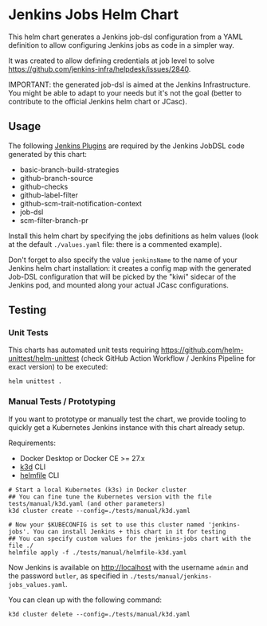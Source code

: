 # Jenkins Jobs Helm Chart

This helm chart generates a Jenkins job-dsl configuration from a YAML definition to allow configuring Jenkins jobs as code in a simpler way.

It was created to allow defining credentials at job level to solve <https://github.com/jenkins-infra/helpdesk/issues/2840>.

IMPORTANT: the generated job-dsl is aimed at the Jenkins Infrastructure. You might be able to adapt to your needs but it's not the goal (better to contribute to the official Jenkins helm chart or JCasc).

## Usage

The following [Jenkins Plugins](https://plugins.jenkins.io/) are required by the Jenkins JobDSL code generated by this chart:

- basic-branch-build-strategies
- github-branch-source
- github-checks
- github-label-filter
- github-scm-trait-notification-context
- job-dsl
- scm-filter-branch-pr

Install this helm chart by specifying the jobs definitions as helm values (look at the default `./values.yaml` file: there is a commented example).

Don't forget to also specify the value `jenkinsName` to the name of your Jenkins helm chart installation:
it creates a config map with the generated Job-DSL configuration that will be picked by the "kiwi" sidecar of the Jenkins pod, and mounted along your actual JCasc configurations.

## Testing

### Unit Tests

This charts has automated unit tests requiring <https://github.com/helm-unittest/helm-unittest> (check GitHub Action Workflow / Jenkins Pipeline for exact version) to be executed:

```shell
helm unittest .
```

### Manual Tests / Prototyping

If you want to prototype or manually test the chart, we provide tooling to quickly get a Kubernetes Jenkins instance with this chart already setup.

Requirements:

- Docker Desktop or Docker CE >= 27.x
- [k3d](https://k3d.io/) CLI
- [helmfile](https://github.com/roboll/helmfile) CLI

```shell
# Start a local Kubernetes (k3s) in Docker cluster
## You can fine tune the Kubernetes version with the file tests/manual/k3d.yaml (and other parameters)
k3d cluster create --config=./tests/manual/k3d.yaml

# Now your $KUBECONFIG is set to use this cluster named 'jenkins-jobs'. You can install Jenkins + this chart in it for testing
## You can specify custom values for the jenkins-jobs chart with the file ./
helmfile apply -f ./tests/manual/helmfile-k3d.yaml
```

Now Jenkins is available on <http://localhost> with the username `admin` and the password `butler`, as specified in `./tests/manual/jenkins-jobs_values.yaml`.

You can clean up with the following command:

```shell
k3d cluster delete --config=./tests/manual/k3d.yaml
```
